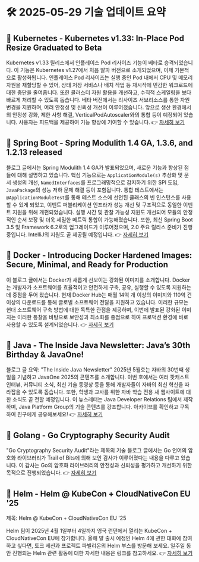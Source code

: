 # 🛠️ 2025-05-29 기술 업데이트 요약

## 🔹 Kubernetes - Kubernetes v1.33: In-Place Pod Resize Graduated to Beta
Kubernetes v1.33 릴리스에서 인플레이스 Pod 리사이즈 기능이 베타로 승격되었습니다. 이 기능은 Kubernetes v1.27에서 처음 알파 버전으로 소개되었으며, 이제 기본적으로 활성화됩니다. 인플레이스 Pod 리사이즈는 실행 중인 Pod 내에서 CPU 및 메모리 자원을 재할당할 수 있어, 상태 저장 서비스나 배치 작업 등 재시작에 민감한 워크로드에 대한 중단을 줄여줍니다. 또한 클러스터 자원 활용을 개선하고, 수직적 스케일링을 보다 빠르게 처리할 수 있도록 돕습니다. 베타 버전에서는 리사이즈 서브리소스를 통한 자원 변경을 지원하며, 여러 안정성 및 신뢰성 개선이 이루어졌습니다. 앞으로 생산 환경에서의 안정성 강화, 제한 사항 해결, VerticalPodAutoscaler와의 통합 등이 예정되어 있습니다. 사용자는 피드백을 제공하여 기능 향상에 기여할 수 있습니다.
👉 [자세히 보기](https://kubernetes.io/blog/2025/05/16/kubernetes-v1-33-in-place-pod-resize-beta/)

## 🔹 Spring Boot - Spring Modulith 1.4 GA, 1.3.6, and 1.2.13 released
블로그 글에서는 Spring Modulith 1.4 GA가 발표되었으며, 새로운 기능과 향상된 점들에 대해 설명하고 있습니다. 핵심 기능으로는 `ApplicationModule(s)` 추상화 및 문서 생성의 개선, `NamedInterfaces`를 프로그래밍적으로 감지하기 위한 SPI 도입, `JavaPackage`의 성능 저하 문제 해결 등이 포함됩니다. 통합 테스트에서는 `@ApplicationModuleTest`를 통해 테스트 소스에 선언된 클래스의 빈 인스턴스를 사용할 수 있게 되었고, 이벤트 퍼블리케이션 인프라가 성능 개선 및 구조적으로 동일한 이벤트 지원을 위해 개편되었습니다. 실행 시간 및 관찰 가능성 지원도 개선되어 모듈의 안정적인 순서 보장 및 더욱 세밀한 메트릭 통합이 가능해졌습니다. 또한, 최신 Spring Boot 3.5 및 Framework 6.2로의 업그레이드가 이루어졌으며, 2.0 주요 릴리스 준비가 진행 중입니다. IntelliJ의 지원도 곧 제공될 예정입니다.
👉 [자세히 보기](https://spring.io/blog/2025/05/28/spring-modulith-1-4-1-3-6-and-1-2-13-released)

## 🔹 Docker - Introducing Docker Hardened Images: Secure, Minimal, and Ready for Production
이 블로그 글에서는 Docker가 새롭게 선보이는 강화된 이미지를 소개합니다. Docker는 개발자가 소프트웨어를 효율적이고 안전하게 구축, 공유, 실행할 수 있도록 지원하는 데 중점을 두어 왔습니다. 현재 Docker Hub는 매월 14억 개 이상의 이미지와 110억 건 이상의 다운로드를 통해 글로벌 소프트웨어 전달을 지원하고 있습니다. 이러한 규모는 현대 소프트웨어 구축 방법에 대한 독특한 관점을 제공하며, 이번에 발표된 강화된 이미지는 이러한 통찰을 바탕으로 보안성과 최소화를 중점으로 하여 프로덕션 환경에 바로 사용할 수 있도록 설계되었습니다.
👉 [자세히 보기](https://www.docker.com/blog/introducing-docker-hardened-images/)

## 🔹 Java - The Inside Java Newsletter: Java’s 30th Birthday &amp; JavaOne!
블로그 글 요약: "The Inside Java Newsletter" 2025년 5월호는 자바의 30번째 생일을 기념하고 JavaOne 2025의 콘텐츠를 소개합니다. 이번 호에서는 여러 팟캐스트 인터뷰, 커뮤니티 소식, 최신 기술 동영상 등을 통해 개발자들이 자바의 최신 혁신을 따라잡을 수 있도록 돕습니다. 또한, 학생과 교사를 위한 자바 학습 전용 새 웹사이트에 대한 소식도 곧 전할 예정입니다. 이 뉴스레터는 Java Developer Relations 팀에서 제작하며, Java Platform Group의 기술 콘텐츠를 강조합니다. 아카이브를 확인하고 구독하여 친구에게 공유해보세요!
👉 [자세히 보기](https://inside.java/2025/05/28/inside-java-newsletter/)

## 🔹 Golang - Go Cryptography Security Audit
"Go Cryptography Security Audit"라는 제목의 기술 블로그 글에서는 Go 언어의 암호화 라이브러리가 Trail of Bits에 의해 보안 감사가 이루어졌다는 내용을 다루고 있습니다. 이 감사는 Go의 암호화 라이브러리의 안전성과 신뢰성을 평가하고 개선하기 위한 목적으로 진행되었습니다.
👉 [자세히 보기](https://go.dev/blog/tob-crypto-audit)

## 🔹 Helm - Helm @ KubeCon + CloudNativeCon EU '25
제목: Helm @ KubeCon + CloudNativeCon EU '25

Helm 팀이 2025년 4월 1일부터 4일까지 영국 런던에서 열리는 KubeCon + CloudNativeCon EU에 참가합니다. 올해 말 출시 예정인 Helm 4에 관한 대화에 참여하고 싶다면, 토크 세션과 프로젝트 파빌리온의 Helm 부스를 방문해 보세요. 일주일 동안 진행되는 Helm 관련 활동에 대한 자세한 내용은 링크를 참고하세요.
👉 [자세히 보기](https://helm.sh/blog/helm-at-kubecon-eu-25/)

